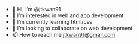 - 👋 Hi, I’m @jtkwan91
- 👀 I’m interested in web and app development
- 🌱 I’m currently learning html/css
- 💞️ I’m looking to collaborate on web development
- 📫 How to reach me jtkwan91@gmail.com

<!---
jtkwan91/jtkwan91 is a ✨ special ✨ repository because its `README.md` (this file) appears on your GitHub profile.
You can click the Preview link to take a look at your changes.
--->
